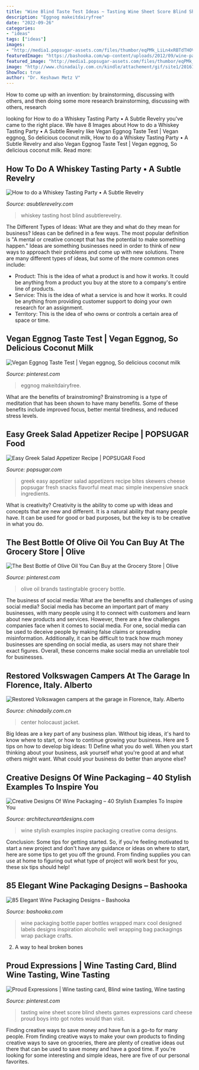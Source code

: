 ```yaml
---
title: "Wine Blind Taste Test Ideas ~ Tasting Wine Sheet Score Blind Sheets Games Expressions Card Cheese Proud Boys Into Got Notes Would Than Visit"
description: "Eggnog makeitdairyfree"
date: "2022-09-26"
categories:
- "ideas"
tags: ["ideas"]
images:
- "http://media1.popsugar-assets.com/files/thumbor/eqPMk_LiLn4xRBTdTHOVQXmsThs=/fit-in/728xorig/2014/01/30/805/n/1922195/04936e66713d4a91_thumb_temp_image81748241271718029/i/Easy-Greek-Salad-Appetizer-Recipe.jpg"
featuredImage: "https://bashooka.com/wp-content/uploads/2012/09/wine-packaging-bshk-29.jpg"
featured_image: "http://media1.popsugar-assets.com/files/thumbor/eqPMk_LiLn4xRBTdTHOVQXmsThs=/fit-in/728xorig/2014/01/30/805/n/1922195/04936e66713d4a91_thumb_temp_image81748241271718029/i/Easy-Greek-Salad-Appetizer-Recipe.jpg"
image: "http://www.chinadaily.com.cn/kindle/attachement/gif/site1/20161123/b083fe9fe785199f8b704c.gif"
ShowToc: true
author: "Dr. Keshawn Metz V"
---
```



How to come up with an invention: by brainstorming, discussing with others, and then doing some more research
brainstorming, discussing with others, research

	

		
looking for How to do a Whiskey Tasting Party • A Subtle Revelry you've came to the right place. We have 8 Images about How to do a Whiskey Tasting Party • A Subtle Revelry like Vegan Eggnog Taste Test | Vegan eggnog, So delicious coconut milk, How to do a Whiskey Tasting Party • A Subtle Revelry and also Vegan Eggnog Taste Test | Vegan eggnog, So delicious coconut milk. Read more:
		
    
## How To Do A Whiskey Tasting Party • A Subtle Revelry

<img loading=lazy src="https://asubtlerevelry.com/wp-content/uploads/2017/04/whiskey-tasting.jpg" onerror="this.onerror=null;this.src='https://tse2.mm.bing.net/th?id=OIP.Eowf25uUjLb7VTL-a5J9HQHaLH&amp;pid=15.1';" alt="How to do a Whiskey Tasting Party • A Subtle Revelry">

_Source: asubtlerevelry.com_

>whiskey tasting host blind asubtlerevelry. 

	

The Different Types of Ideas: What are they and what do they mean for business?
Ideas can be defined in a few ways. The most popular definition is "A mental or creative concept that has the potential to make something happen." Ideas are something businesses need in order to think of new ways to approach their problems and come up with new solutions. 
There are many different types of ideas, but some of the more common ones include: 
- Product: This is the idea of what a product is and how it works. It could be anything from a product you buy at the store to a company's entire line of products. 
- Service: This is the idea of what a service is and how it works. It could be anything from providing customer support to doing your own research for an assignment. 
- Territory: This is the idea of who owns or controls a certain area of space or time.

    
## Vegan Eggnog Taste Test | Vegan Eggnog, So Delicious Coconut Milk

<img loading=lazy src="https://i.pinimg.com/originals/ae/71/40/ae7140d42de5ef72c1962b7d302382c2.jpg" onerror="this.onerror=null;this.src='https://tse4.mm.bing.net/th?id=OIP.h6cdWTD0uLlZimusvQ4lnwHaLG&amp;pid=15.1';" alt="Vegan Eggnog Taste Test | Vegan eggnog, So delicious coconut milk">

_Source: pinterest.com_

>eggnog makeitdairyfree. 

	

What are the benefits of brainstroming?
Brainstroming is a type of meditation that has been shown to have many benefits. Some of these benefits include improved focus, better mental tiredness, and reduced stress levels.

    
## Easy Greek Salad Appetizer Recipe | POPSUGAR Food

<img loading=lazy src="http://media1.popsugar-assets.com/files/thumbor/eqPMk_LiLn4xRBTdTHOVQXmsThs=/fit-in/728xorig/2014/01/30/805/n/1922195/04936e66713d4a91_thumb_temp_image81748241271718029/i/Easy-Greek-Salad-Appetizer-Recipe.jpg" onerror="this.onerror=null;this.src='https://tse4.mm.bing.net/th?id=OIP.15HGsjJ2UToiRBfAJWsVOAHaHa&amp;pid=15.1';" alt="Easy Greek Salad Appetizer Recipe | POPSUGAR Food">

_Source: popsugar.com_

>greek easy appetizer salad appetizers recipe bites skewers cheese popsugar fresh snacks flavorful meat mac simple inexpensive snack ingredients. 

	

What is creativity?
Creativity is the ability to come up with ideas and concepts that are new and different. It is a natural ability that many people have. It can be used for good or bad purposes, but the key is to be creative in what you do.

    
## The Best Bottle Of Olive Oil You Can Buy At The Grocery Store | Olive

<img loading=lazy src="https://i.pinimg.com/originals/ef/b8/33/efb833cfeb163b5404fc55a6b8d88a03.jpg" onerror="this.onerror=null;this.src='https://tse1.mm.bing.net/th?id=OIP.26Tqw1yE-e5F7qdyd0DZUQHaJQ&amp;pid=15.1';" alt="The Best Bottle of Olive Oil You Can Buy at the Grocery Store | Olive">

_Source: pinterest.com_

>olive oil brands tastingtable grocery bottle. 

	

The business of social media: What are the benefits and challenges of using social media?
Social media has become an important part of many businesses, with many people using it to connect with customers and learn about new products and services. However, there are a few challenges companies face when it comes to social media. For one, social media can be used to deceive people by making false claims or spreading misinformation. Additionally, it can be difficult to track how much money businesses are spending on social media, as users may not share their exact figures. Overall, these concerns make social media an unreliable tool for businesses.

    
## Restored Volkswagen Campers At The Garage In Florence, Italy. Alberto

<img loading=lazy src="http://www.chinadaily.com.cn/kindle/attachement/gif/site1/20161123/b083fe9fe785199f8b704c.gif" onerror="this.onerror=null;this.src='https://tse1.mm.bing.net/th?id=OIP.tk2ow9vfBygH1uUAd_J8ygHaLH&amp;pid=15.1';" alt="Restored Volkswagen campers at the garage in Florence, Italy. Alberto">

_Source: chinadaily.com.cn_

>center holocaust jacket. 

	

Big Ideas are a key part of any business plan. Without big ideas, it's hard to know where to start, or how to continue growing your business. Here are 5 tips on how to develop big ideas: 1) Define what you do well. When you start thinking about your business, ask yourself what you're good at and what others might want. What could your business do better than anyone else?

    
## Creative Designs Of Wine Packaging – 40 Stylish Examples To Inspire You

<img loading=lazy src="https://www.architectureartdesigns.com/wp-content/uploads/2013/02/Coma.jpg" onerror="this.onerror=null;this.src='https://tse4.mm.bing.net/th?id=OIP.3Jn6-bjNkHkqY9XXAUWB3AHaIm&amp;pid=15.1';" alt="Creative Designs Of Wine Packaging – 40 Stylish Examples To Inspire You">

_Source: architectureartdesigns.com_

>wine stylish examples inspire packaging creative coma designs. 

	

Conclusion: Some tips for getting started.
So, if you're feeling motivated to start a new project and don't have any guidance or ideas on where to start, here are some tips to get you off the ground. From finding supplies you can use at home to figuring out what type of project will work best for you, these six tips should help!

    
## 85 Elegant Wine Packaging Designs – Bashooka

<img loading=lazy src="https://bashooka.com/wp-content/uploads/2012/09/wine-packaging-bshk-29.jpg" onerror="this.onerror=null;this.src='https://tse4.mm.bing.net/th?id=OIP.CHa8xnsp6_aLUqbS0pFMNQHaIs&amp;pid=15.1';" alt="85 Elegant Wine Packaging Designs – Bashooka">

_Source: bashooka.com_

>wine packaging bottle paper bottles wrapped marx cool designed labels designs inspiration alcoholic well wrapping bag packagings wrap package crafts. 

	

2. A way to heal broken bones 

    
## Proud Expressions | Wine Tasting Card, Blind Wine Tasting, Wine Tasting

<img loading=lazy src="https://i.pinimg.com/originals/a6/65/a3/a665a35df934fda2a7e619a67e84cd07.png" onerror="this.onerror=null;this.src='https://tse1.mm.bing.net/th?id=OIP.W_T5Abg7FN5hmkXj_Jr1KwHaFX&amp;pid=15.1';" alt="Proud Expressions | Wine tasting card, Blind wine tasting, Wine tasting">

_Source: pinterest.com_

>tasting wine sheet score blind sheets games expressions card cheese proud boys into got notes would than visit. 

	

Finding creative ways to save money and have fun is a go-to for many people. From finding creative ways to make your own products to finding creative ways to save on groceries, there are plenty of creative ideas out there that can be used to save money and have a good time. If you're looking for some interesting and simple ideas, here are five of our personal favorites.

